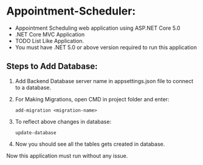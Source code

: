 # Appointment-Scheduler:

* Appointment Scheduling web application using ASP.NET Core 5.0
* .NET Core MVC Application 
* TODO List Like Application. 
* You must have .NET 5.0  or above version required to run this application

## Steps to Add Database:

1. Add Backend Database server  name in appsettings.json file to connect to a database.

2. For Making Migrations, open CMD in project folder and enter: 

    `add-migration <migration-name>`

3. To reflect above changes in database:

    `update-database`

4. Now you should see all the tables gets created in database.

Now this application must run without any issue.
